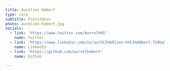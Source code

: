 ```yaml
---
title: Aurélien Hébert
type: core
subtitle: FinistDevs
photo: aurelien-hebert.jpg
socials:
  - link: 'https://www.twitter.com/AurrelH95'
    name: Twitter
  - link: 'https://www.linkedin.com/in/aur%C3%A9lien-h%C3%A9bert-718ba569'
    name: LinkedIn
  - link: 'https://github.com/aurrelhebert'
    name: Github

---
```



